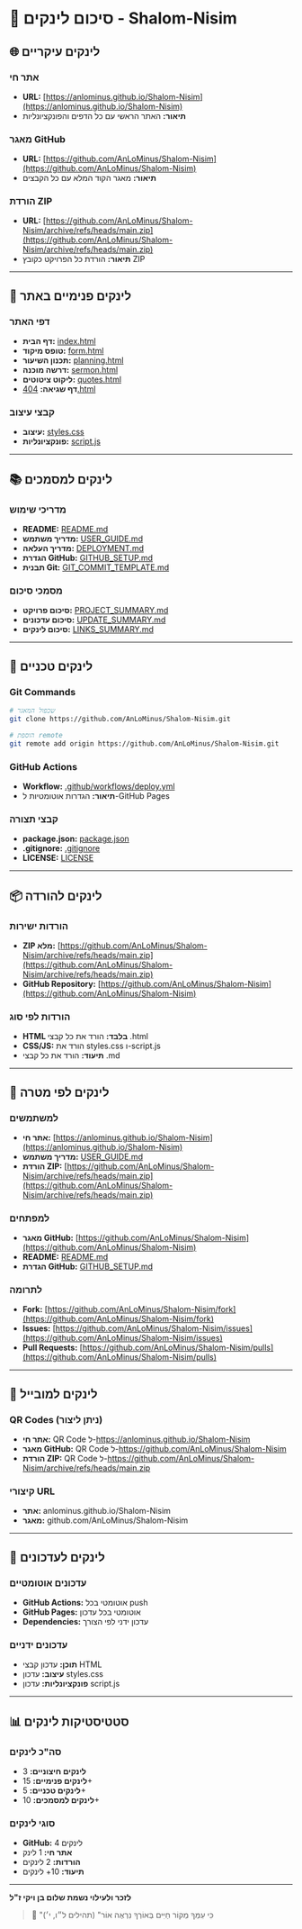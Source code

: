 # 🔗 סיכום לינקים - Shalom-Nisim

## 🌐 לינקים עיקריים

### אתר חי

- **URL:** [https://anlominus.github.io/Shalom-Nisim](https://anlominus.github.io/Shalom-Nisim)
- **תיאור:** האתר הראשי עם כל הדפים והפונקציונליות

### מאגר GitHub

- **URL:** [https://github.com/AnLoMinus/Shalom-Nisim](https://github.com/AnLoMinus/Shalom-Nisim)
- **תיאור:** מאגר הקוד המלא עם כל הקבצים

### הורדת ZIP

- **URL:** [https://github.com/AnLoMinus/Shalom-Nisim/archive/refs/heads/main.zip](https://github.com/AnLoMinus/Shalom-Nisim/archive/refs/heads/main.zip)
- **תיאור:** הורדת כל הפרויקט כקובץ ZIP

---

## 📁 לינקים פנימיים באתר

### דפי האתר

- **דף הבית:** [index.html](index.html)
- **טופס מיקוד:** [form.html](form.html)
- **תכנון השיעור:** [planning.html](planning.html)
- **דרשה מוכנה:** [sermon.html](sermon.html)
- **ליקוט ציטוטים:** [quotes.html](quotes.html)
- **דף שגיאה:** [404.html](404.html)

### קבצי עיצוב

- **עיצוב:** [styles.css](styles.css)
- **פונקציונליות:** [script.js](script.js)

---

## 📚 לינקים למסמכים

### מדריכי שימוש

- **README:** [README.md](README.md)
- **מדריך משתמש:** [USER_GUIDE.md](USER_GUIDE.md)
- **מדריך העלאה:** [DEPLOYMENT.md](DEPLOYMENT.md)
- **הגדרת GitHub:** [GITHUB_SETUP.md](GITHUB_SETUP.md)
- **תבנית Git:** [GIT_COMMIT_TEMPLATE.md](GIT_COMMIT_TEMPLATE.md)

### מסמכי סיכום

- **סיכום פרויקט:** [PROJECT_SUMMARY.md](PROJECT_SUMMARY.md)
- **סיכום עדכונים:** [UPDATE_SUMMARY.md](UPDATE_SUMMARY.md)
- **סיכום לינקים:** [LINKS_SUMMARY.md](LINKS_SUMMARY.md)

---

## 🔧 לינקים טכניים

### Git Commands

```bash
# שכפול המאגר
git clone https://github.com/AnLoMinus/Shalom-Nisim.git

# הוספת remote
git remote add origin https://github.com/AnLoMinus/Shalom-Nisim.git
```

### GitHub Actions

- **Workflow:** [.github/workflows/deploy.yml](.github/workflows/deploy.yml)
- **תיאור:** הגדרות אוטומטיות ל-GitHub Pages

### קבצי תצורה

- **package.json:** [package.json](package.json)
- **.gitignore:** [.gitignore](.gitignore)
- **LICENSE:** [LICENSE](LICENSE)

---

## 📦 לינקים להורדה

### הורדות ישירות

- **ZIP מלא:** [https://github.com/AnLoMinus/Shalom-Nisim/archive/refs/heads/main.zip](https://github.com/AnLoMinus/Shalom-Nisim/archive/refs/heads/main.zip)
- **GitHub Repository:** [https://github.com/AnLoMinus/Shalom-Nisim](https://github.com/AnLoMinus/Shalom-Nisim)

### הורדות לפי סוג

- **HTML בלבד:** הורד את כל קבצי .html
- **CSS/JS:** הורד את styles.css ו-script.js
- **תיעוד:** הורד את כל קבצי .md

---

## 🎯 לינקים לפי מטרה

### למשתמשים

- **אתר חי:** [https://anlominus.github.io/Shalom-Nisim](https://anlominus.github.io/Shalom-Nisim)
- **מדריך משתמש:** [USER_GUIDE.md](USER_GUIDE.md)
- **הורדת ZIP:** [https://github.com/AnLoMinus/Shalom-Nisim/archive/refs/heads/main.zip](https://github.com/AnLoMinus/Shalom-Nisim/archive/refs/heads/main.zip)

### למפתחים

- **מאגר GitHub:** [https://github.com/AnLoMinus/Shalom-Nisim](https://github.com/AnLoMinus/Shalom-Nisim)
- **README:** [README.md](README.md)
- **הגדרת GitHub:** [GITHUB_SETUP.md](GITHUB_SETUP.md)

### לתרומה

- **Fork:** [https://github.com/AnLoMinus/Shalom-Nisim/fork](https://github.com/AnLoMinus/Shalom-Nisim/fork)
- **Issues:** [https://github.com/AnLoMinus/Shalom-Nisim/issues](https://github.com/AnLoMinus/Shalom-Nisim/issues)
- **Pull Requests:** [https://github.com/AnLoMinus/Shalom-Nisim/pulls](https://github.com/AnLoMinus/Shalom-Nisim/pulls)

---

## 📱 לינקים למובייל

### QR Codes (ניתן ליצור)

- **אתר חי:** QR Code ל-<https://anlominus.github.io/Shalom-Nisim>
- **מאגר GitHub:** QR Code ל-<https://github.com/AnLoMinus/Shalom-Nisim>
- **הורדת ZIP:** QR Code ל-<https://github.com/AnLoMinus/Shalom-Nisim/archive/refs/heads/main.zip>

### קיצורי URL

- **אתר:** anlominus.github.io/Shalom-Nisim
- **מאגר:** github.com/AnLoMinus/Shalom-Nisim

---

## 🔄 לינקים לעדכונים

### עדכונים אוטומטיים

- **GitHub Actions:** אוטומטי בכל push
- **GitHub Pages:** אוטומטי בכל עדכון
- **Dependencies:** עדכון ידני לפי הצורך

### עדכונים ידניים

- **תוכן:** עדכון קבצי HTML
- **עיצוב:** עדכון styles.css
- **פונקציונליות:** עדכון script.js

---

## 📊 סטטיסטיקות לינקים

### סה"כ לינקים

- **לינקים חיצוניים:** 3
- **לינקים פנימיים:** 15+
- **לינקים טכניים:** 5+
- **לינקים למסמכים:** 10+

### סוגי לינקים

- **GitHub:** 4 לינקים
- **אתר חי:** 1 לינק
- **הורדות:** 2 לינקים
- **תיעוד:** 10+ לינקים

---

**לזכר ולעילוי נשמת שלום בן ויקי ז"ל**

> 🌿 "כִּי עִמְּךָ מְקוֹר חַיִּים בְּאוֹרְךָ נִרְאֶה אוֹר" (תהילים ל״ו, י׳)
